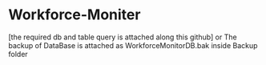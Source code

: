 # Workforce-Moniter
[the required db and table query is attached along this github]
or
The backup of DataBase is attached as WorkforceMonitorDB.bak inside Backup folder
